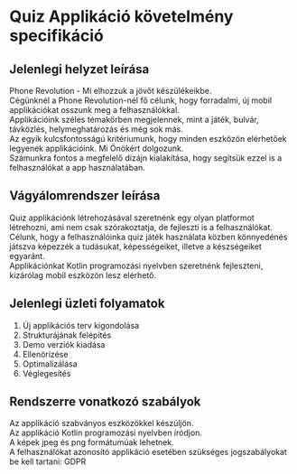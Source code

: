 # Quiz Applikáció követelmény specifikáció

## Jelenlegi helyzet leírása

Phone Revolution - Mi elhozzuk a jövőt készülékeikbe. <br>
Cégünknél a Phone Revolution-nél fő célunk, hogy forradalmi, új mobil applikációkat osszunk meg a felhasználókkal. <br>
Applikációink széles témakörben megjelennek, mint a játék, bulvár, távközlés, helymeghatározás és még sok más. <br>
Az egyik kulcsfontosságú kritériumunk, hogy minden eszközön elérhetőek legyenek applikációink. Mi Önökért dolgozunk.<br>
Számunkra fontos a megfelelő dizájn kialakítása, hogy segítsük ezzel is a felhasználókat a app használatában. <br>

## Vágyálomrendszer leírása

Quiz applikációnk létrehozásával szeretnénk egy olyan platformot létrehozni, ami nem csak szórakoztatja, de fejleszti is a felhasználókat. <br>
Célunk, hogy a felhasználóinka quiz játék használata közben könnyedénés játszva képezzék a tudásukat, képességeiket, illetve a készségeiket egyaránt. <br>
Applikációnkat Kotlin programozási nyelvben szeretnénk fejleszteni, kizárólag mobil eszközön lesz elérhető. <br>


## Jelenlegi üzleti folyamatok

1. Új applikációs terv kigondolása
2. Strukturájának felépítés 
3. Demo verziók kiadása
4. Ellenörízése
5. Optimalizálása
6. Véglegesítés

## Rendszerre vonatkozó szabályok

Az applikáció szabványos eszközökkel készüljön. <br>
Az applikáció Kotlin programozási nyelvben íródjon. <br>
A képek jpeg és png formátumúak lehetnek. <br>
A felhasználókat azonosító applikáció esetében szükséges jogszabályokat be kell tartani: GDPR <br>

